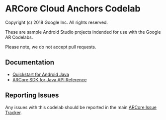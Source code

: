 ARCore Cloud Anchors Codelab
=============================
Copyright (c) 2018 Google Inc.  All rights reserved.

These are sample Android Studio projects indended for use with the Google AR Codelabs.

Please note, we do not accept pull requests.

## Documentation

* [Quickstart for Android Java](//developers.google.com/ar/develop/java/quickstart)
* [ARCore SDK for Java API Reference](//developers.google.com/ar/reference/java)

## Reporting Issues

Any issues with this codelab should be reported in the main [ARCore Issue Tracker](https://github.com/google-ar/arcore-android-sdk/issues).
